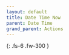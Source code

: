 ```yaml
---
layout: default
title: Date Time Now
parent: Date Time
grand_parent: Actions
---
```

{: .fs-6 .fw-300 }
